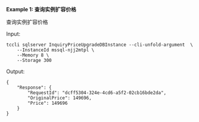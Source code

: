 **Example 1: 查询实例扩容价格**

查询实例扩容价格

Input: 

```
tccli sqlserver InquiryPriceUpgradeDBInstance --cli-unfold-argument  \
    --InstanceId mssql-njj2mtpl \
    --Memory 8 \
    --Storage 300
```

Output: 
```
{
    "Response": {
        "RequestId": "dcff5304-324e-4cd6-a5f2-02cb16bde2da",
        "OriginalPrice": 149696,
        "Price": 149696
    }
}
```


